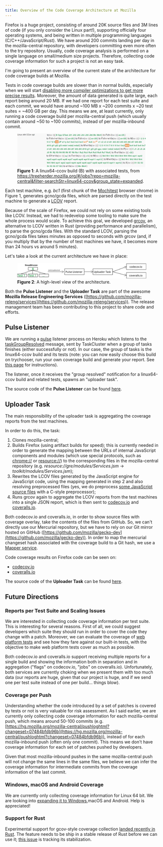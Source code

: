 ```yaml
---
title: Overview of the Code Coverage Architecture at Mozilla
---
```


Firefox is a huge project, consisting of around 20K source files and 3M lines of code (if you only consider the Linux part!), supporting officially four operating systems, and being written in multiple programming languages (C/C++/JavaScript/Rust). We have around 200 commits landing per day in the mozilla-central repository, with developers committing even more often to the try repository. Usually, code coverage analysis is performed on a single language on small/medium size projects. Therefore, collecting code coverage information for such a project is not an easy task.

I'm going to present an overview of the current state of the architecture for code coverage builds at Mozilla.

Tests in code coverage builds are slower than in normal builds, especially when we will start [disabling more compiler optimizations to get more precise results](https://bugzilla.mozilla.org/show_bug.cgi?id=1344165). Moreover, the amount of data generated is quite large, each report being around 20 MB. If we had one report for each test suite and each commit, we would have around ~100 MB x ~200 commits x ~20 test suites = ~400 GB per day.
This means we are, at least currently, only running a code coverage build per mozilla-central push (which usually contain around ~50 to ~100 commits), instead of per mozilla-inbound commit.

<figure>
  <img src="/assets/linux64-ccov.png" alt="View of linux64-ccov build and tests from Treeherder" />
  <figcaption><b>Figure 1</b>: A linux64-ccov build (B) with associated tests, from <a href="https://treeherder.mozilla.org/#/jobs?repo=mozilla-central&filter-searchStr=linux64-ccov&group_state=expanded">https://treeherder.mozilla.org/#/jobs?repo=mozilla-central&filter-searchStr=linux64-ccov&group_state=expanded</a>.</figcaption>
</figure>

Each test machine, e.g. *bc1* (first chunk of the [Mochitest](https://developer.mozilla.org/en-US/docs/Mozilla/Projects/Mochitest) browser chrome) in Figure 1, generates gcno/gcda files, which are parsed directly on the test machine to generate a [LCOV](https://github.com/linux-test-project/lcov) report.

Because of the scale of Firefox, we could not rely on some existing tools like LCOV. Instead, we had to redevelop some tooling to make sure the whole process would scale. To achieve this goal, we developed [grcov](https://github.com/marco-c/grcov), an alternative to LCOV written in Rust (providing performance and parallelism), to parse the gcno/gcda files. With the standard LCOV, parsing the gcno/gcda files takes minutes as opposed to seconds with grcov (and, if you multiply that by the number of test machines we have, it becomes more than 24 hours vs around 5 minutes).

Let's take a look at the current architecture we have in place:

<figure>
  <img src="/assets/code_coverage_overall_architecture.svg" alt="Architecture view" />
  <figcaption><b>Figure 2</b>: A high-level view of the architecture.</figcaption>
</figure>

Both the **Pulse Listener** and the **Uploader Task** are part of the awesome **Mozilla Release Engineering Services** ([https://github.com/mozilla-releng/services](https://github.com/mozilla-releng/services)). The release management team has been contributing to this project to share code and efforts.

## Pulse Listener

We are running a [pulse](https://pulseguardian.mozilla.org/) listener process on Heroku which listens to the [taskGroupResolved](https://docs.taskcluster.net/reference/platform/taskcluster-queue/references/events#taskGroupResolved) message, sent by TaskCluster when a group of tasks finishes (either successfully or not). In our case, the group of tasks is the linux64-ccov build and its tests (note: you can now easily choose this build on trychooser, run your own coverage build and generate your report. See [this page](https://developer.mozilla.org/en-US/docs/Mozilla/Testing/Measuring_Code_Coverage_on_Firefox#Generate_Code_Coverage_report_from_a_try_build_(or_any_other_treeherder_build)) for instructions).

The listener, once it receives the "group resolved" notification for a linux64-ccov build and related tests, spawns an "uploader task".

The source code of the **Pulse Listener** can be found [here](https://github.com/mozilla-releng/services/tree/master/src/shipit_pulse_listener).

## Uploader Task

The main responsibility of the uploader task is aggregating the coverage reports from the test machines.

In order to do this, the task:
1. Clones mozilla-central;
2. Builds Firefox (using artifact builds for speed); this is currently needed in order to generate the mapping between the URLs of internal JavaScript components and modules (which use special protocols, such as [chrome://](https://developer.mozilla.org/en-US/docs/Mozilla/Tech/XUL/Tutorial/The_Chrome_URL) or [resource://](http://www.iana.org/assignments/uri-schemes/prov/resource)) to the corresponding files in the mozilla-central repository (e.g. *resource://gre/modules/Services.jsm* &rarr; *toolkit/modules/Services.jsm*);
3. Rewrites the LCOV files generated by the JavaScript engine for JavaScript code, using the mapping generated in step 2 and also resolving preprocessed files (yes, we do preprocess [some JavaScript source files](https://dxr.mozilla.org/mozilla-central/search?q=regexp%3APP_COMPONENTS%7CPP_JS_MODULES&redirect=false) with a C-style preprocessor);
4. Runs grcov again to aggregate the LCOV reports from the test machines into a single JSON report, which is then sent to [codecov.io](https://codecov.io/gh/marco-c/gecko-dev) and [coveralls.io](https://coveralls.io/github/marco-c/gecko-dev).

Both codecov.io and coveralls.io, in order to show source files with coverage overlay, take the contents of the files from GitHub. So, we can't directly use our Mercurial repository, but we have to rely on our Git mirror hosted on GitHub ([https://github.com/mozilla/gecko-dev](https://github.com/mozilla/gecko-dev)). In order to map the mercurial changeset hash associated with the coverage build to a Git hash, we use a [Mapper service](https://wiki.mozilla.org/ReleaseEngineering/Applications/Mapper).

Code coverage results on Firefox code can be seen on:
- [codecov.io](https://codecov.io/gh/marco-c/gecko-dev)
- [coveralls.io](https://coveralls.io/github/marco-c/gecko-dev)

The source code of the **Uploader Task** can be found [here](https://github.com/mozilla-releng/services/tree/master/src/shipit_code_coverage).

## Future Directions
### Reports per Test Suite and Scaling Issues
We are interested in collecting code coverage information per test suite. This is interesting for several reasons. First of all, we could suggest developers which suite they should run in order to cover the code they change with a patch. Moreover, we can evaluate the coverage of [web platform tests](https://developer.mozilla.org/en-US/docs/Mozilla/QA/web-platform-tests) and see how they fare against our built-in tests, with the objective to make web platform tests cover as much as possible.

Both codecov.io and coveralls.io support receiving multiple reports for a single build and showing the information both in separation and in aggregation ("flags" on codecov.io, "jobs" on coveralls.io). Unfortunately, both services are currently choking when we present them with too much data (our reports are huge, given that our project is huge, and if we send one per test suite instead of one per build... things blow).

### Coverage per Push
Understanding whether the code introduced by a set of patches is covered by tests or not is very valuable for risk assessment. As I said earlier, we are currently only collecting code coverage information for each mozilla-central push, which means around 50-100 commits (e.g. [https://hg.mozilla.org/mozilla-central/pushloghtml?changeset=07484bfdb96b](https://hg.mozilla.org/mozilla-central/pushloghtml?changeset=07484bfdb96b)), instead of for each mozilla-inbound push (often only one commit). This means we don't have coverage information for each set of patches pushed by developers.

Given that most mozilla-inbound pushes in the same mozilla-central push will not change the same lines in the same files, we believe we can infer the coverage information for intermediate commits from the coverage information of the last commit.

### Windows, macOS and Android Coverage
We are currently only collecting coverage information for Linux 64 bit. We are looking into [expanding it to Windows](https://bugzilla.mozilla.org/show_bug.cgi?id=1381163),macOS and Android. Help is appreciated!

### Support for Rust
Experimental support for gcov-style coverage collection [landed recently in Rust](https://github.com/rust-lang/rust/pull/42433). The feature needs to be ship in a stable release of Rust before we can use it; [this issue](https://github.com/rust-lang/rust/issues/42524) is tracking its stabilization.
